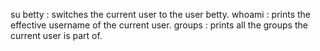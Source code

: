 su betty :  switches the current user to the user betty.
whoami : prints the effective username of the current user.
groups : prints all the groups the current user is part of.
